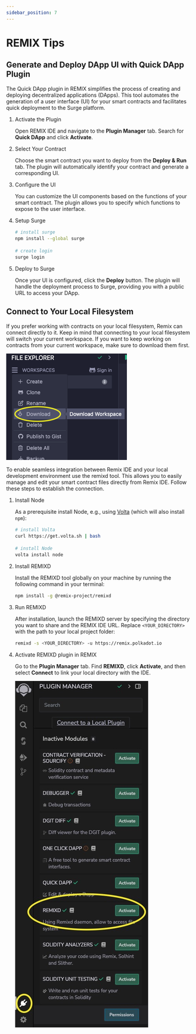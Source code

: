 ```yaml
---
sidebar_position: 7
---
```


# REMIX Tips

## Generate and Deploy DApp UI with Quick DApp Plugin

The Quick DApp plugin in REMIX simplifies the process of creating and deploying decentralized applications (DApps). This tool automates the generation of a user interface (UI) for your smart contracts and facilitates quick deployment to the Surge platform.

1. Activate the Plugin

   Open REMIX IDE and navigate to the **Plugin Manager** tab. Search for **Quick DApp** and click **Activate**.

2. Select Your Contract

   Choose the smart contract you want to deploy from the **Deploy & Run** tab. The plugin will automatically identify your contract and generate a corresponding UI.

3. Configure the UI

   You can customize the UI components based on the functions of your smart contract. The plugin allows you to specify which functions to expose to the user interface.

4. Setup Surge

   ```bash
   # install surge
   npm install --global surge

   # create login
   surge login
   ```

5. Deploy to Surge

   Once your UI is configured, click the **Deploy** button. The plugin will handle the deployment process to Surge, providing you with a public URL to access your DApp.

## Connect to Your Local Filesystem

If you prefer working with contracts on your local filesystem, Remix can connect directly to it. Keep in mind that connecting to your local filesystem will switch your current workspace. If you want to keep working on contracts from your current workspace, make sure to download them first.

![Download workspace](img/download.png)

To enable seamless integration between Remix IDE and your local development environment use the remixd tool. This allows you to easily manage and edit your smart contract files directly from Remix IDE. Follow these steps to establish the connection.

1. Install Node

   As a prerequisite install Node, e.g., using [Volta](https://volta.sh/) (which will also install `npm`):

   ```bash
   # install Volta
   curl https://get.volta.sh | bash

   # install Node
   volta install node
   ```

2. Install REMIXD

   Install the REMIXD tool globally on your machine by running the following command in your terminal:

   ```bash
   npm install -g @remix-project/remixd
   ```

3. Run REMIXD

   After installation, launch the REMIXD server by specifying the directory you want to share and the REMIX IDE URL. Replace `<YOUR_DIRECTORY>` with the path to your local project folder:

   ```bash
   remixd -s <YOUR_DIRECTORY> -u https://remix.polkadot.io
   ```

4. Activate REMIXD plugin in REMIX

   Go to the **Plugin Manager** tab. Find **REMIXD**, click **Activate**, and then select **Connect** to link your local directory with the IDE.

   ![Enable REMIXD](img/dapp_remixd.jpeg)

